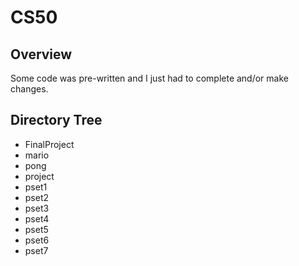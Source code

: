 # CS50

## Overview
Some code was pre-written and I just had to complete and/or make changes.

## Directory Tree
* FinalProject
* mario
* pong
* project
* pset1
* pset2
* pset3
* pset4
* pset5
* pset6
* pset7
